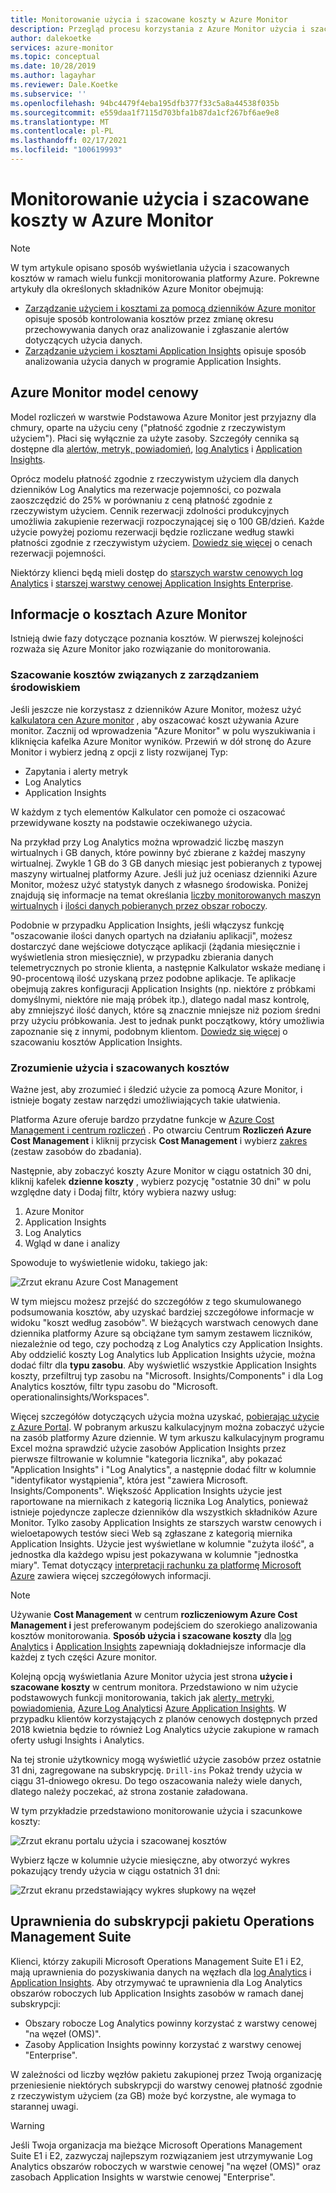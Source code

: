 ```yaml
---
title: Monitorowanie użycia i szacowane koszty w Azure Monitor
description: Przegląd procesu korzystania z Azure Monitor użycia i szacowanych kosztów
author: dalekoetke
services: azure-monitor
ms.topic: conceptual
ms.date: 10/28/2019
ms.author: lagayhar
ms.reviewer: Dale.Koetke
ms.subservice: ''
ms.openlocfilehash: 94bc4479f4eba195dfb377f33c5a8a44538f035b
ms.sourcegitcommit: e559daa1f7115d703bfa1b87da1cf267bf6ae9e8
ms.translationtype: MT
ms.contentlocale: pl-PL
ms.lasthandoff: 02/17/2021
ms.locfileid: "100619993"
---
```

# <a name="monitoring-usage-and-estimated-costs-in-azure-monitor"></a>Monitorowanie użycia i szacowane koszty w Azure Monitor

> [!NOTE]
> W tym artykule opisano sposób wyświetlania użycia i szacowanych kosztów w ramach wielu funkcji monitorowania platformy Azure. Pokrewne artykuły dla określonych składników Azure Monitor obejmują:
> - [Zarządzanie użyciem i kosztami za pomocą dzienników Azure monitor](logs/manage-cost-storage.md) opisuje sposób kontrolowania kosztów przez zmianę okresu przechowywania danych oraz analizowanie i zgłaszanie alertów dotyczących użycia danych.
> - [Zarządzanie użyciem i kosztami Application Insights](app/pricing.md) opisuje sposób analizowania użycia danych w programie Application Insights.

## <a name="azure-monitor-pricing-model"></a>Azure Monitor model cenowy

Model rozliczeń w warstwie Podstawowa Azure Monitor jest przyjazny dla chmury, oparte na użyciu ceny ("płatność zgodnie z rzeczywistym użyciem"). Płaci się wyłącznie za użyte zasoby. Szczegóły cennika są dostępne dla [alertów, metryk, powiadomień](https://azure.microsoft.com/pricing/details/monitor/), [log Analytics](https://azure.microsoft.com/pricing/details/log-analytics/) i [Application Insights](https://azure.microsoft.com/pricing/details/application-insights/). 

Oprócz modelu płatność zgodnie z rzeczywistym użyciem dla danych dzienników Log Analytics ma rezerwacje pojemności, co pozwala zaoszczędzić do 25% w porównaniu z ceną płatność zgodnie z rzeczywistym użyciem. Cennik rezerwacji zdolności produkcyjnych umożliwia zakupienie rezerwacji rozpoczynającej się o 100 GB/dzień. Każde użycie powyżej poziomu rezerwacji będzie rozliczane według stawki płatności zgodnie z rzeczywistym użyciem. [Dowiedz się więcej](https://azure.microsoft.com/pricing/details/monitor/) o cenach rezerwacji pojemności.

Niektórzy klienci będą mieli dostęp do [starszych warstw cenowych log Analytics](logs/manage-cost-storage.md#legacy-pricing-tiers) i [starszej warstwy cenowej Application Insights Enterprise](app/pricing.md#legacy-enterprise-per-node-pricing-tier). 

## <a name="understanding-your-azure-monitor-costs"></a>Informacje o kosztach Azure Monitor

Istnieją dwie fazy dotyczące poznania kosztów. W pierwszej kolejności rozważa się Azure Monitor jako rozwiązanie do monitorowania. 

### <a name="estimating-the-costs-to-manage-your-environment"></a>Szacowanie kosztów związanych z zarządzaniem środowiskiem

Jeśli jeszcze nie korzystasz z dzienników Azure Monitor, możesz użyć [kalkulatora cen Azure monitor](https://azure.microsoft.com/pricing/calculator/?service=monitor) , aby oszacować koszt używania Azure monitor. Zacznij od wprowadzenia "Azure Monitor" w polu wyszukiwania i kliknięcia kafelka Azure Monitor wyników. Przewiń w dół stronę do Azure Monitor i wybierz jedną z opcji z listy rozwijanej Typ:

- Zapytania i alerty metryk  
- Log Analytics
- Application Insights

W każdym z tych elementów Kalkulator cen pomoże ci oszacować przewidywane koszty na podstawie oczekiwanego użycia.

Na przykład przy Log Analytics można wprowadzić liczbę maszyn wirtualnych i GB danych, które powinny być zbierane z każdej maszyny wirtualnej. Zwykle 1 GB do 3 GB danych miesiąc jest pobieranych z typowej maszyny wirtualnej platformy Azure. Jeśli już już oceniasz dzienniki Azure Monitor, możesz użyć statystyk danych z własnego środowiska. Poniżej znajdują się informacje na temat określania [liczby monitorowanych maszyn wirtualnych](logs/manage-cost-storage.md#understanding-nodes-sending-data) i [ilości danych pobieranych przez obszar roboczy](logs/manage-cost-storage.md#understanding-ingested-data-volume).

Podobnie w przypadku Application Insights, jeśli włączysz funkcję "oszacowanie ilości danych opartych na działaniu aplikacji", możesz dostarczyć dane wejściowe dotyczące aplikacji (żądania miesięcznie i wyświetlenia stron miesięcznie), w przypadku zbierania danych telemetrycznych po stronie klienta, a następnie Kalkulator wskaże medianę i 90-procentową ilość uzyskaną przez podobne aplikacje. Te aplikacje obejmują zakres konfiguracji Application Insights (np. niektóre z próbkami domyślnymi, niektóre nie mają próbek itp.), dlatego nadal masz kontrolę, aby zmniejszyć ilość danych, które są znacznie mniejsze niż poziom średni przy użyciu próbkowania. Jest to jednak punkt początkowy, który umożliwia zapoznanie się z innymi, podobnym klientom. [Dowiedz się więcej](app/pricing.md#estimating-the-costs-to-manage-your-application) o szacowaniu kosztów Application Insights.

### <a name="understanding-your-usage-and-estimated-costs"></a>Zrozumienie użycia i szacowanych kosztów

Ważne jest, aby zrozumieć i śledzić użycie za pomocą Azure Monitor, i istnieje bogaty zestaw narzędzi umożliwiających takie ułatwienia. 

Platforma Azure oferuje bardzo przydatne funkcje w [Azure Cost Management i centrum rozliczeń](../cost-management-billing/costs/quick-acm-cost-analysis.md?toc=/azure/billing/TOC.json) . Po otwarciu Centrum **Rozliczeń Azure Cost Management** i kliknij przycisk **Cost Management** i wybierz [zakres](../cost-management-billing/costs/understand-work-scopes.md) (zestaw zasobów do zbadania). 

Następnie, aby zobaczyć koszty Azure Monitor w ciągu ostatnich 30 dni, kliknij kafelek **dzienne koszty** , wybierz pozycję "ostatnie 30 dni" w polu względne daty i Dodaj filtr, który wybiera nazwy usług:

1. Azure Monitor
2. Application Insights
3. Log Analytics
4. Wgląd w dane i analizy

Spowoduje to wyświetlenie widoku, takiego jak:

![Zrzut ekranu Azure Cost Management](./media/usage-estimated-costs/010.png)

W tym miejscu możesz przejść do szczegółów z tego skumulowanego podsumowania kosztów, aby uzyskać bardziej szczegółowe informacje w widoku "koszt według zasobów". W bieżących warstwach cenowych dane dziennika platformy Azure są obciążane tym samym zestawem liczników, niezależnie od tego, czy pochodzą z Log Analytics czy Application Insights. Aby oddzielić koszty Log Analytics lub Application Insights użycie, można dodać filtr dla **typu zasobu**. Aby wyświetlić wszystkie Application Insights koszty, przefiltruj typ zasobu na "Microsoft. Insights/Components" i dla Log Analytics kosztów, filtr typu zasobu do "Microsoft. operationalinsights/Workspaces". 

Więcej szczegółów dotyczących użycia można uzyskać, [pobierając użycie z Azure Portal](../cost-management-billing/manage/download-azure-invoice-daily-usage-date.md#download-usage-in-azure-portal). W pobranym arkuszu kalkulacyjnym można zobaczyć użycie na zasób platformy Azure dziennie. W tym arkuszu kalkulacyjnym programu Excel można sprawdzić użycie zasobów Application Insights przez pierwsze filtrowanie w kolumnie "kategoria licznika", aby pokazać "Application Insights" i "Log Analytics", a następnie dodać filtr w kolumnie "identyfikator wystąpienia", która jest "zawiera Microsoft. Insights/Components".  Większość Application Insights użycie jest raportowane na miernikach z kategorią licznika Log Analytics, ponieważ istnieje pojedyncze zaplecze dzienników dla wszystkich składników Azure Monitor.  Tylko zasoby Application Insights ze starszych warstw cenowych i wieloetapowych testów sieci Web są zgłaszane z kategorią miernika Application Insights.  Użycie jest wyświetlane w kolumnie "zużyta ilość", a jednostka dla każdego wpisu jest pokazywana w kolumnie "jednostka miary".  Temat dotyczący [interpretacji rachunku za platformę Microsoft Azure](../cost-management-billing/understand/review-individual-bill.md) zawiera więcej szczegółowych informacji. 

> [!NOTE]
> Używanie **Cost Management** w centrum **rozliczeniowym Azure Cost Management i** jest preferowanym podejściem do szerokiego analizowania kosztów monitorowania.  **Sposób użycia i szacowane koszty** dla [log Analytics](logs/manage-cost-storage.md#understand-your-usage-and-estimate-costs) i [Application Insights](app/pricing.md#understand-your-usage-and-estimate-costs) zapewniają dokładniejsze informacje dla każdej z tych części Azure monitor.

Kolejną opcją wyświetlania Azure Monitor użycia jest strona **użycie i szacowane koszty** w centrum monitora. Przedstawiono w nim użycie podstawowych funkcji monitorowania, takich jak [alerty, metryki, powiadomienia](https://azure.microsoft.com/pricing/details/monitor/), [Azure Log Analytics](https://azure.microsoft.com/pricing/details/log-analytics/)i [Azure Application Insights](https://azure.microsoft.com/pricing/details/application-insights/). W przypadku klientów korzystających z planów cenowych dostępnych przed 2018 kwietnia będzie to również Log Analytics użycie zakupione w ramach oferty usługi Insights i Analytics.

Na tej stronie użytkownicy mogą wyświetlić użycie zasobów przez ostatnie 31 dni, zagregowane na subskrypcję. `Drill-ins` Pokaż trendy użycia w ciągu 31-dniowego okresu. Do tego oszacowania należy wiele danych, dlatego należy poczekać, aż strona zostanie załadowana.

W tym przykładzie przedstawiono monitorowanie użycia i szacunkowe koszty:

![Zrzut ekranu portalu użycia i szacowanej kosztów](./media/usage-estimated-costs/001.png)

Wybierz łącze w kolumnie użycie miesięczne, aby otworzyć wykres pokazujący trendy użycia w ciągu ostatnich 31 dni: 

![Zrzut ekranu przedstawiający wykres słupkowy na węzeł](./media/usage-estimated-costs/002.png)

## <a name="operations-management-suite-subscription-entitlements"></a>Uprawnienia do subskrypcji pakietu Operations Management Suite

Klienci, którzy zakupili Microsoft Operations Management Suite E1 i E2, mają uprawnienia do pozyskiwania danych na węzłach dla [log Analytics](https://www.microsoft.com/cloud-platform/operations-management-suite) i [Application Insights](app/pricing.md). Aby otrzymywać te uprawnienia dla Log Analytics obszarów roboczych lub Application Insights zasobów w ramach danej subskrypcji: 

- Obszary robocze Log Analytics powinny korzystać z warstwy cenowej "na węzeł (OMS)".
- Zasoby Application Insights powinny korzystać z warstwy cenowej "Enterprise".

W zależności od liczby węzłów pakietu zakupionej przez Twoją organizację przeniesienie niektórych subskrypcji do warstwy cenowej płatność zgodnie z rzeczywistym użyciem (za GB) może być korzystne, ale wymaga to starannej uwagi.

> [!WARNING]
> Jeśli Twoja organizacja ma bieżące Microsoft Operations Management Suite E1 i E2, zazwyczaj najlepszym rozwiązaniem jest utrzymywanie Log Analytics obszarów roboczych w warstwie cenowej "na węzeł (OMS)" oraz zasobach Application Insights w warstwie cenowej "Enterprise". 
>

